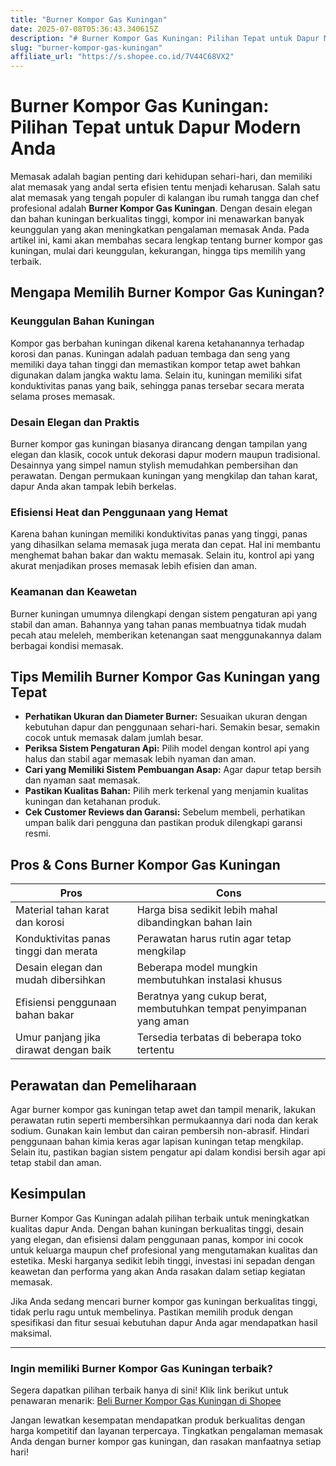```yaml
---
title: "Burner Kompor Gas Kuningan"
date: 2025-07-08T05:36:43.340615Z
description: "# Burner Kompor Gas Kuningan: Pilihan Tepat untuk Dapur Modern Anda..."
slug: "burner-kompor-gas-kuningan"
affiliate_url: "https://s.shopee.co.id/7V44C68VX2"
---
```

# Burner Kompor Gas Kuningan: Pilihan Tepat untuk Dapur Modern Anda

Memasak adalah bagian penting dari kehidupan sehari-hari, dan memiliki alat memasak yang andal serta efisien tentu menjadi keharusan. Salah satu alat memasak yang tengah populer di kalangan ibu rumah tangga dan chef profesional adalah **Burner Kompor Gas Kuningan**. Dengan desain elegan dan bahan kuningan berkualitas tinggi, kompor ini menawarkan banyak keunggulan yang akan meningkatkan pengalaman memasak Anda. Pada artikel ini, kami akan membahas secara lengkap tentang burner kompor gas kuningan, mulai dari keunggulan, kekurangan, hingga tips memilih yang terbaik.

## Mengapa Memilih Burner Kompor Gas Kuningan?

### Keunggulan Bahan Kuningan

Kompor gas berbahan kuningan dikenal karena ketahanannya terhadap korosi dan panas. Kuningan adalah paduan tembaga dan seng yang memiliki daya tahan tinggi dan memastikan kompor tetap awet bahkan digunakan dalam jangka waktu lama. Selain itu, kuningan memiliki sifat konduktivitas panas yang baik, sehingga panas tersebar secara merata selama proses memasak.

### Desain Elegan dan Praktis

Burner kompor gas kuningan biasanya dirancang dengan tampilan yang elegan dan klasik, cocok untuk dekorasi dapur modern maupun tradisional. Desainnya yang simpel namun stylish memudahkan pembersihan dan perawatan. Dengan permukaan kuningan yang mengkilap dan tahan karat, dapur Anda akan tampak lebih berkelas.

### Efisiensi Heat dan Penggunaan yang Hemat

Karena bahan kuningan memiliki konduktivitas panas yang tinggi, panas yang dihasilkan selama memasak juga merata dan cepat. Hal ini membantu menghemat bahan bakar dan waktu memasak. Selain itu, kontrol api yang akurat menjadikan proses memasak lebih efisien dan aman.

### Keamanan dan Keawetan

Burner kuningan umumnya dilengkapi dengan sistem pengaturan api yang stabil dan aman. Bahannya yang tahan panas membuatnya tidak mudah pecah atau meleleh, memberikan ketenangan saat menggunakannya dalam berbagai kondisi memasak.

## Tips Memilih Burner Kompor Gas Kuningan yang Tepat

- **Perhatikan Ukuran dan Diameter Burner:** Sesuaikan ukuran dengan kebutuhan dapur dan penggunaan sehari-hari. Semakin besar, semakin cocok untuk memasak dalam jumlah besar.
- **Periksa Sistem Pengaturan Api:** Pilih model dengan kontrol api yang halus dan stabil agar memasak lebih nyaman dan aman.
- **Cari yang Memiliki Sistem Pembuangan Asap:** Agar dapur tetap bersih dan nyaman saat memasak.
- **Pastikan Kualitas Bahan:** Pilih merk terkenal yang menjamin kualitas kuningan dan ketahanan produk.
- **Cek Customer Reviews dan Garansi:** Sebelum membeli, perhatikan umpan balik dari pengguna dan pastikan produk dilengkapi garansi resmi.

## Pros & Cons Burner Kompor Gas Kuningan

| **Pros** | **Cons** |
| -------- | -------- |
| Material tahan karat dan korosi | Harga bisa sedikit lebih mahal dibandingkan bahan lain |
| Konduktivitas panas tinggi dan merata | Perawatan harus rutin agar tetap mengkilap |
| Desain elegan dan mudah dibersihkan | Beberapa model mungkin membutuhkan instalasi khusus |
| Efisiensi penggunaan bahan bakar | Beratnya yang cukup berat, membutuhkan tempat penyimpanan yang aman |
| Umur panjang jika dirawat dengan baik | Tersedia terbatas di beberapa toko tertentu |

## Perawatan dan Pemeliharaan

Agar burner kompor gas kuningan tetap awet dan tampil menarik, lakukan perawatan rutin seperti membersihkan permukaannya dari noda dan kerak sodium. Gunakan kain lembut dan cairan pembersih non-abrasif. Hindari penggunaan bahan kimia keras agar lapisan kuningan tetap mengkilap. Selain itu, pastikan bagian sistem pengatur api dalam kondisi bersih agar api tetap stabil dan aman.

## Kesimpulan

Burner Kompor Gas Kuningan adalah pilihan terbaik untuk meningkatkan kualitas dapur Anda. Dengan bahan kuningan berkualitas tinggi, desain yang elegan, dan efisiensi dalam penggunaan panas, kompor ini cocok untuk keluarga maupun chef profesional yang mengutamakan kualitas dan estetika. Meski harganya sedikit lebih tinggi, investasi ini sepadan dengan keawetan dan performa yang akan Anda rasakan dalam setiap kegiatan memasak.

Jika Anda sedang mencari burner kompor gas kuningan berkualitas tinggi, tidak perlu ragu untuk membelinya. Pastikan memilih produk dengan spesifikasi dan fitur sesuai kebutuhan dapur Anda agar mendapatkan hasil maksimal.

---

### Ingin memiliki Burner Kompor Gas Kuningan terbaik?  
Segera dapatkan pilihan terbaik hanya di sini! Klik link berikut untuk penawaran menarik: [Beli Burner Kompor Gas Kuningan di Shopee](https://s.shopee.co.id/7V44C68VX2)  

Jangan lewatkan kesempatan mendapatkan produk berkualitas dengan harga kompetitif dan layanan terpercaya. Tingkatkan pengalaman memasak Anda dengan burner kompor gas kuningan, dan rasakan manfaatnya setiap hari!